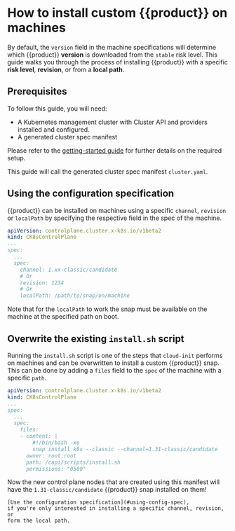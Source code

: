 # How to install custom {{product}} on machines

By default, the `version` field in the machine specifications will determine
which {{product}} **version** is downloaded from the `stable` risk level.
This guide walks you through the process of installing {{product}}
with a specific **risk level**, **revision**, or from a **local path**.

## Prerequisites

To follow this guide, you will need:

- A Kubernetes management cluster with Cluster API and providers installed
and configured.
- A generated cluster spec manifest

Please refer to the [getting-started guide][getting-started] for further
details on the required setup.

This guide will call the generated cluster spec manifest `cluster.yaml`.

## Using the configuration specification

{{product}} can be installed on machines using a specific `channel`,
`revision` or `localPath` by specifying the respective field in the spec
of the machine.

```yaml
apiVersion: controlplane.cluster.x-k8s.io/v1beta2
kind: CK8sControlPlane
...
spec:
  ...
  spec:
    channel: 1.xx-classic/candidate
    # Or
    revision: 1234
    # Or
    localPath: /path/to/snap/on/machine
```

Note that for the `localPath` to work the snap must be available on the
machine at the specified path on boot.

## Overwrite the existing `install.sh` script

Running the `install.sh` script is one of the steps that `cloud-init` performs
on machines and can be overwritten to install a custom {{product}}
snap. This can be done by adding a `files` field to the
`spec` of the machine with a specific `path`.

```yaml
apiVersion: controlplane.cluster.x-k8s.io/v1beta2
kind: CK8sControlPlane
...
spec:
  ...
  spec:
    files:
    - content: |
        #!/bin/bash -xe
        snap install k8s --classic --channel=1.31-classic/candidate
      owner: root:root
      path: /capi/scripts/install.sh
      permissions: "0500"
```

Now the new control plane nodes that are created using this manifest will have
the `1.31-classic/candidate` {{product}} snap installed on them!

```{note}
[Use the configuration specification](#using-config-spec),
if you're only interested in installing a specific channel, revision, or
form the local path.
```

<!-- LINKS -->
[getting-started]: ../tutorial/getting-started.md
